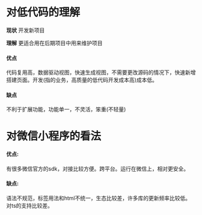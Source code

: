 # 对低代码的理解

**现状** 开发新项目

**理解** 更适合用在后期项目中用来维护项目

#### 优点

代码复用高，数据驱动视图，快速生成视图，不需要更改源码的情况下，快速新增搭建页面。开发(指的业务，高质量的低代码开发成本高)成本低。

#### 缺点

不利于扩展功能，功能单一，不灵活，笨重(不轻量)



# 对微信小程序的看法

#### 优点:

有很多微信官方的sdk，对接比较方便。跨平台。运行在微信上，相对更安全。

#### 缺点:

语法不规范，标签用法和html不统一，生态比较差，许多库的更新频率比较低。对ts的支持比较差。